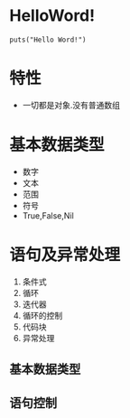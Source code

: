 # HelloWord!
```
puts("Hello Word!")
```
# 特性 
- 一切都是对象.没有普通数组

# 基本数据类型
 - 数字
 - 文本
 - 范围
 - 符号
 - True,False,Nil

 # 语句及异常处理
 1. 条件式
 2. 循环
 3. 迭代器
 4. 循环的控制
 5. 代码块
 6. 异常处理

 ## 基本数据类型

 ## 语句控制



